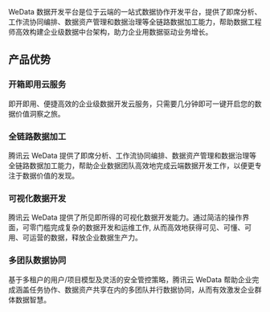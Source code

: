 WeData 数据开发平台是位于云端的一站式数据协作开发平台，提供了即席分析、工作流协同编排、数据资产管理和数据治理等全链路数据加工能力，帮助数据工程师高效构建企业级数据中台架构，助力企业用数据驱动业务增长。

## 产品优势
### 开箱即用云服务
即开即用、便捷高效的企业级数据开发云服务，只需要几分钟即可一键开启您的数据价值洞察之旅。

### 全链路数据加工
腾讯云 WeData 提供了即席分析、工作流协同编排、数据资产管理和数据治理等全链路数据加工能力，帮助企业数据团队高效地完成云端数据开发工作，以便更专注于数据价值的发现。

### 可视化数据开发
腾讯云 WeData 提供了所见即所得的可视化数据开发能力。通过简洁的操作界面，可零门槛完成复杂的数据开发和运维工作, 从而高效地获得可见、可懂、可用、可运营的数据，释放企业数据生产力。

### 多团队数据协同
基于多租户的用户/项目模型及灵活的安全管控策略，腾讯云 WeData 帮助企业完成涵盖任务协作、数据资产共享在内的多团队并行数据协同，从而有效激发企业群体数据智慧。
